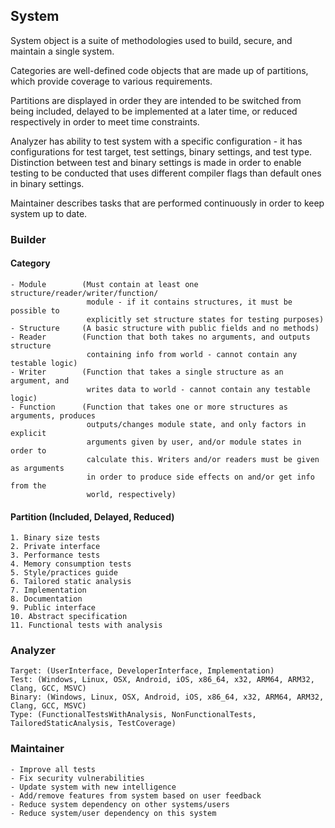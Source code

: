 ## System
System object is a suite of methodologies used to build, secure, and maintain a single system.

Categories are well-defined code objects that are made up of partitions, which provide coverage to various requirements.

Partitions are displayed in order they are intended to be switched from being included, delayed to be implemented
at a later time, or reduced respectively in order to meet time constraints.

Analyzer has ability to test system with a specific configuration - it has configurations for test target, test settings, binary settings, and test type. Distinction between test and binary settings is made in order to enable testing to be conducted that uses different compiler flags than default ones in binary settings.

Maintainer describes tasks that are performed continuously in order to keep system up to date.

### Builder
#### Category
    - Module        (Must contain at least one structure/reader/writer/function/
                     module - if it contains structures, it must be possible to
                     explicitly set structure states for testing purposes)
    - Structure     (A basic structure with public fields and no methods)
    - Reader        (Function that both takes no arguments, and outputs structure
                     containing info from world - cannot contain any testable logic)
    - Writer        (Function that takes a single structure as an argument, and
                     writes data to world - cannot contain any testable logic)
    - Function      (Function that takes one or more structures as arguments, produces
                     outputs/changes module state, and only factors in explicit
                     arguments given by user, and/or module states in order to
                     calculate this. Writers and/or readers must be given as arguments
                     in order to produce side effects on and/or get info from the
                     world, respectively)

#### Partition (Included, Delayed, Reduced)
    1. Binary size tests
    2. Private interface
    3. Performance tests
    4. Memory consumption tests
    5. Style/practices guide
    6. Tailored static analysis
    7. Implementation
    8. Documentation
    9. Public interface
    10. Abstract specification
    11. Functional tests with analysis

### Analyzer
    Target: (UserInterface, DeveloperInterface, Implementation)
    Test: (Windows, Linux, OSX, Android, iOS, x86_64, x32, ARM64, ARM32, Clang, GCC, MSVC)
    Binary: (Windows, Linux, OSX, Android, iOS, x86_64, x32, ARM64, ARM32, Clang, GCC, MSVC)
    Type: (FunctionalTestsWithAnalysis, NonFunctionalTests, TailoredStaticAnalysis, TestCoverage)


### Maintainer
    - Improve all tests
    - Fix security vulnerabilities
    - Update system with new intelligence
    - Add/remove features from system based on user feedback
    - Reduce system dependency on other systems/users
    - Reduce system/user dependency on this system
